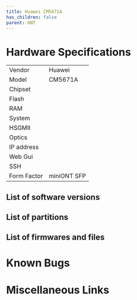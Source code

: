 ```yaml
---
title: Huawei CM5671A
has_children: false
parent: ONT
---
```


# Hardware Specifications

|             |             |
| ----------- | ----------- |
| Vendor      | Huawei      |
| Model       | CM5671A     |
| Chipset     |             |
| Flash       |             |
| RAM         |             |
| System      |             |
| HSGMII      |             |
| Optics      |             |
| IP address  |             |
| Web Gui     |             |
| SSH         |             |
| Form Factor | miniONT SFP |


## List of software versions
## List of partitions
## List of firmwares and files
# Known Bugs
# Miscellaneous Links